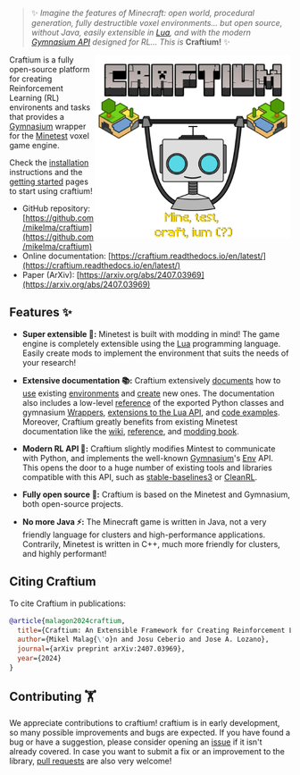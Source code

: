 
> ✨ *Imagine the features of Minecraft: open world, procedural generation, fully destructible voxel environments... but open source, without Java, easily extensible in [Lua](https://www.lua.org), and with the modern [Gymnasium API](https://gymnasium.farama.org/index.html) designed for RL... This is* **Craftium!** ✨

<center>
<img src="imgs/craftium_logo.png" alt="Craftium logo" width="350" align="right">
</center>

Craftium is a fully open-source platform for creating Reinforcement Learning (RL) environents and tasks that provides a [Gymnasium](https://gymnasium.farama.org/index.html) wrapper for the [Minetest](https://www.minetest.net/) voxel game engine.

Check the [installation](./installation.md) instructions and the [getting started](./getting-started.md) pages to start using craftium!

- GitHub repository: [https://github.com/mikelma/craftium](https://github.com/mikelma/craftium)
- Online documentation: [https://craftium.readthedocs.io/en/latest/](https://craftium.readthedocs.io/en/latest/)
- Paper (ArXiv): [https://arxiv.org/abs/2407.03969](https://arxiv.org/abs/2407.03969)

## Features ✨

- **Super extensible 🧩:** Minetest is built with modding in mind! The game engine is completely extensible using the [Lua](https://www.lua.org) programming language. Easily create mods to implement the environment that suits the needs of your research!

- **Extensive documentation 📚:** Craftium extensively [documents](https://craftium.readthedocs.io) how to [use](./getting-started.md) existing [environments](./environments.md) and [create](./creating-envs.md) new ones. The documentation also includes a low-level [reference](./reference.md) of the exported Python classes and gymnasium [Wrappers](./wrappers.md), [extensions to the Lua API](./lua_functions.md), and [code examples](./lua_env_cookbook.md). Moreover, Craftium greatly benefits from existing Minetest documentation like the [wiki](https://wiki.minetest.net/Main_Page), [reference](https://api.minetest.net/), and [modding book](https://rubenwardy.com/minetest_modding_book/en/basics/getting_started.html).

- **Modern RL API 🤖:** Craftium slightly modifies Mintest to communicate with Python, and implements the well-known [Gymnasium](https://gymnasium.farama.org/index.html)'s [Env](https://gymnasium.farama.org/api/env/) API. This opens the door to a huge number of existing tools and libraries compatible with this API, such as [stable-baselines3](https://stable-baselines3.readthedocs.io) or [CleanRL](https://github.com/vwxyzjn/cleanrl).

- **Fully open source 🤠:** Craftium is based on the Minetest and Gymnasium, both open-source projects.

- **No more Java ⚡:** The Minecraft game is written in Java, not a very friendly language for clusters and high-performance applications. Contrarily, Minetest is written in C++, much more friendly for clusters, and highly performant!

## Citing Craftium

To cite Craftium in publications:

```bibtex
@article{malagon2024craftium,
  title={Craftium: An Extensible Framework for Creating Reinforcement Learning Environments},
  author={Mikel Malag{\'o}n and Josu Ceberio and Jose A. Lozano},
  journal={arXiv preprint arXiv:2407.03969},
  year={2024}
}
```

## Contributing 🏋️

We appreciate contributions to craftium! craftium is in early development, so many possible improvements and bugs are expected. If you have found a bug or have a suggestion, please consider opening an [issue](https://github.com/mikelma/craftium/issues) if it isn't already covered. In case you want to submit a fix or an improvement to the library, [pull requests](https://github.com/mikelma/craftium/pulls) are also very welcome!
